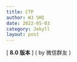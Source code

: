 ```yaml
---
title: CTP
author: WJ SHI
date: 2022-05-03
category: Jekyll
layout: post
---
```




[ **8.0 版本** ]    ( by 微信群友 ) 

<img src="https://www.nextstepone.ltd/mff/images/ctp1.jpg" alt="" referrerpolicy="no-referrer">





